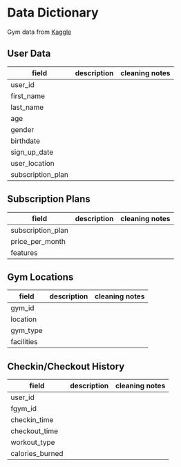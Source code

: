 # Data Dictionary

Gym data from [Kaggle](https://www.kaggle.com/datasets/mexwell/gym-check-ins-and-user-metadata)

## User Data

| field | description | cleaning notes |
| ------| ----------- | -------------- |
| user_id |  |  |
| first_name |  |  |
| last_name |  |  |
| age |  |  |
| gender |  |  |
| birthdate |  |  |
| sign_up_date |  |  |
| user_location |  |  |
| subscription_plan |  |  |

## Subscription Plans

| field | description | cleaning notes |
| ------| ----------- | -------------- |
| subscription_plan |  |  |
| price_per_month |  |  |
| features |  |  |

## Gym Locations 

| field | description | cleaning notes |
| ------| ----------- | -------------- |
| gym_id |  |  |
| location |  |  |
| gym_type |  |  |
| facilities |  |  |

## Checkin/Checkout History

| field | description | cleaning notes |
| ------| ----------- | -------------- |
| user_id |  |  |
| fgym_id |  |  |
| checkin_time |  |  |
| checkout_time |  |  |
| workout_type |  |  |
| calories_burned |  |  |

 
